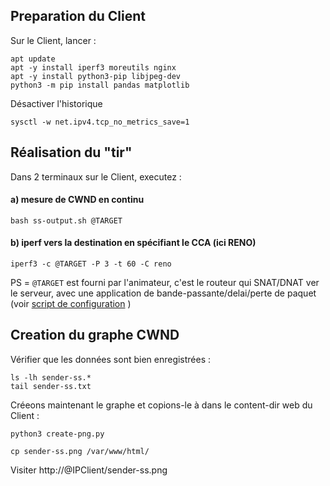 ## Preparation du Client

Sur le Client, lancer :
```
apt update  
apt -y install iperf3 moreutils nginx
apt -y install python3-pip libjpeg-dev
python3 -m pip install pandas matplotlib
```

Désactiver l'historique
```
sysctl -w net.ipv4.tcp_no_metrics_save=1  
```

## Réalisation du "tir"

Dans 2 terminaux sur le Client, executez :
#### a) mesure de CWND en continu
```
bash ss-output.sh @TARGET
```
#### b) iperf vers la destination en spécifiant le CCA (ici RENO)
```
iperf3 -c @TARGET -P 3 -t 60 -C reno  
```

PS = ```@TARGET``` est fourni par l'animateur, c'est le routeur qui SNAT/DNAT ver le serveur, avec une application de bande-passante/delai/perte de paquet (voir [script de configuration](rtr/setup-bw.sh) )

## Creation du graphe CWND
Vérifier que les données sont bien enregistrées :
```
ls -lh sender-ss.*
tail sender-ss.txt
```

Créeons maintenant le graphe et copions-le à dans le content-dir web du Client :
```
python3 create-png.py

cp sender-ss.png /var/www/html/
```

Visiter http://@IPClient/sender-ss.png
